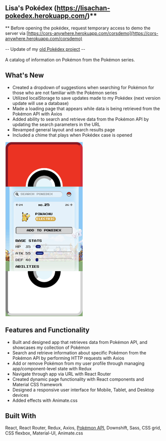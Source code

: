 ## Lisa's Pokédex (https://lisachan-pokedex.herokuapp.com/)**
** Before opening the pokédex, request temporary access to demo the server via [https://cors-anywhere.herokuapp.com/corsdemo](https://cors-anywhere.herokuapp.com/corsdemo) 
<br />
<br />
-- Update of my <a href="https://github.com/xlisachan/javascript_pokedex">old Pokédex project</a> --
<br />
<br />
A catalog of information on Pokémon from the Pokémon series.

## What's New
* Created a dropdown of suggestions when searching for Pokémon for those who are not familiar with the Pokémon series
* Utilized localStorage to save updates made to my Pokédex (next version update will use a database)
* Made a loading page that appears while data is being retrieved from the Pokémon API with Axios
* Added ability to search and retrieve data from the Pokémon API by updating the search parameters in the URL
* Revamped general layout and search results page
* Included a chime that plays when Pokédex case is opened

<a href="https://lisachan-pokedex.herokuapp.com/">
  <img width=250px src="https://github.com/xlisachan/react_pokedex/blob/master/src/assets/images/Screen%20Shot%202020-04-06%20at%202.23.33%20PM.png?raw=true" alt="screenshot of Pokedex React project" />
</a>

## Features and Functionality
* Built and designed app that retrieves data from Pokémon API, and showcases my collection of Pokémon
* Search and retrieve information about specific Pokémon from the Pokémon API by performing HTTP requests with Axios
* Add or remove Pokémon from my user profile through managing app/component-level state with Redux
* Navigate through app via URL with React Router
* Created dynamic page functionality with React components and Material CSS framework
* Designed a responsive user interface for Mobile, Tablet, and Desktop devices
* Added effects with Animate.css
   
## Built With
React, React Router, Redux, Axios, <a href="https://pokeapi.co/">Pokémon API</a>, Downshift, Sass, CSS grid, CSS flexbox, Material-UI, Animate.css
